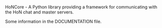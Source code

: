 HoNCore - A Python library providing a framework for communicating with the HoN chat and master servers.

Some information in the DOCUMENTATION file.
